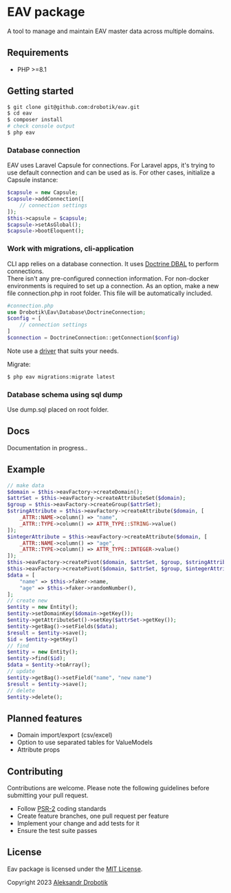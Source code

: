# EAV package

A tool to manage and maintain EAV master data across multiple domains.

## Requirements
- PHP >=8.1

## Getting started

```bash
$ git clone git@github.com:drobotik/eav.git 
$ cd eav
$ composer install
# check console output
$ php eav 
```

### Database connection
EAV uses Laravel Capsule for connections.
For Laravel apps, it's trying to use default connection and can be used as is.
For other cases, initialize a Capsule instance:
```php
$capsule = new Capsule;
$capsule->addConnection([
    // connection settings
]);
$this->capsule = $capsule;
$capsule->setAsGlobal();
$capsule->bootEloquent();
```

### Work with migrations, cli-application
CLI app relies on a database connection. It uses [Doctrine DBAL](https://www.doctrine-project.org/projects/doctrine-dbal/en/latest/reference/configuration.html#configuration) to perform connections.<br />
There isn't any pre-configured connection information. For non-docker environments is required to set up a connection. 
As an option, make a new file connection.php in root folder. This file will be automatically included.
```php
#connection.php
use Drobotik\Eav\Database\DoctrineConnection;
$config = [
    // connection settings
]
$connection = DoctrineConnection::getConnection($config)
```
Note use a [driver](https://www.doctrine-project.org/projects/doctrine-dbal/en/latest/reference/configuration.html#driver) that suits your needs.

Migrate:
```bash
$ php eav migrations:migrate latest
```
### Database schema using sql dump
Use dump.sql placed on root folder.

## Docs 

Documentation in progress..

## Example


```php
// make data
$domain = $this->eavFactory->createDomain();
$attrSet = $this->eavFactory->createAttributeSet($domain);
$group = $this->eavFactory->createGroup($attrSet);
$stringAttribute = $this->eavFactory->createAttribute($domain, [
    _ATTR::NAME->column() => "name",
    _ATTR::TYPE->column() => ATTR_TYPE::STRING->value()
]);
$integerAttribute = $this->eavFactory->createAttribute($domain, [
    _ATTR::NAME->column() => "age",
    _ATTR::TYPE->column() => ATTR_TYPE::INTEGER->value()
]);
$this->eavFactory->createPivot($domain, $attrSet, $group, $stringAttribute);
$this->eavFactory->createPivot($domain, $attrSet, $group, $integerAttribute);
$data = [
    "name" => $this->faker->name,
    "age" => $this->faker->randomNumber(),
];
// create new 
$entity = new Entity();
$entity->setDomainKey($domain->getKey());
$entity->getAttributeSet()->setKey($attrSet->getKey());
$entity->getBag()->setFields($data);
$result = $entity->save();
$id = $entity->getKey()
// find
$entity = new Entity();
$entity->find($id);
$data = $entity->toArray();
// update
$entity->getBag()->setField("name", "new name")
$result = $entity->save();
// delete
$entity->delete();
```

## Planned features 

* Domain import/export (csv/excel)
* Option to use separated tables for ValueModels 
* Attribute props 

## Contributing

Contributions are welcome. 
Please note the following guidelines before submitting your pull request.

- Follow [PSR-2](http://www.php-fig.org/psr/psr-2/) coding standards
- Create feature branches, one pull request per feature
- Implement your change and add tests for it
- Ensure the test suite passes

## License

Eav package is licensed under the [MIT License](http://opensource.org/licenses/MIT).

Copyright 2023 [Aleksandr Drobotik](https://github.com/drobotik)